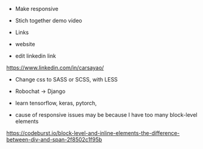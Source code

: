 - Make responsive
  
- Stich together demo video

- Links

- website

- edit linkedin link

https://www.linkedin.com/in/carsayao/

- Change css to SASS or SCSS, with LESS

- Robochat -> Django

- learn tensorflow, keras, pytorch, 

- cause of responsive issues may be because I have too many block-level elements

https://codeburst.io/block-level-and-inline-elements-the-difference-between-div-and-span-2f8502c1f95b
